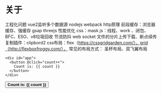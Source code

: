# 关于
工程化问题
vue2监听多个数据源
nodejs
webpack
http原理
前段缓存：浏览器缓存、强缓存
gsap
threejs
性能优化
css：mask
js：线程、work 、闭包、BFC、ESO、v8垃圾回收
节流防抖
web socket
文件的分片上传下载、断点续传
复制插件：clipbord2
css布局：flex（https://cssgridgarden.com/）、grid（http://flexboxfroggy.com/），
常见的布局方式： 圣杯布局、双飞翼布局

```vue-html
<div id="app">
  <button @click="count++">
    Count is: {{ count }}
  </button>
</div>
```

<script setup>
import { ref } from 'vue'
const count = ref(0)
</script>
<style scoped>
button {
  font-weight: bold;
}
</style>

<div class="demo">
  <button @click="count++">
    Count is: {{ count }}
  </button>
</div>

